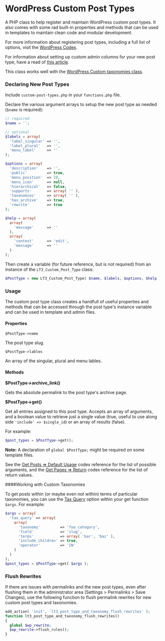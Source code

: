 # WordPress Custom Post Types

A PHP class to help register and maintain WordPress custom post types. It also comes with some rad built-in properties and methods that can be used in templates to maintain clean code and modular development.

For more information about registering post types, including a full list of options, visit the [WordPress Codex](http://codex.wordpress.org/Function_Reference/register_post_type).

For information about setting up custom admin columns for your new post type, have a read of [this article](http://tareq.wedevs.com/2011/07/add-your-custom-columns-to-wordpress-admin-panel-tables/).

This class works well with the [WordPress Custom taxonomies class](https://github.com/beaucharman/wordpress-custom-taxonomies).

### Declaring New Post Types

Include `custom-post-types.php` in your `functions.php` file.

Declare the various argument arrays to setup the new post type as needed (`$name` is required):

```PHP
// required
$name = '';

// optional
$labels = array(
  'label_singular' => '',
  'label_plural'   => '',
  'menu_label'     => ''
);

$options = array(
  'description'    => '',
  'public'         => true,
  'menu_position'  => 20,
  'menu_icon'      => null,
  'hierarchical'   => false,
  'supports'       => array( '' ),
  'taxonomies'     => array( '' ),
  'has_archive'    => true,
  'rewrite'        => true
);

$help = array(
  array(
    'message'      => ''
  ),
  array(
    'context'      => 'edit',
    'message'      => ''
  )
);
```
Then create a variable (for future reference, but is not required) from an instance of the `LT3_Custom_Post_Type` class:

```PHP
$PostType = new LT3_Custom_Post_Type( $name, $labels, $options, $help );
```

### Usage

The custom post type class creates a handfull of useful properties and methods that can be accessed through the post type's instance variable and can be used in template and admin files.

#### Properties

`$PostType->name`

The post type slug.

`$PostType->lables`

An array of the singular, plural and menu lables.

#### Methods

**$PostType->archive_link()**

Gets the absolute permalink to the post type's archive page.

**$PostType->get()**

Get all entries assigned to this post type. Accepts an array of arguments, and a boolean value to retrieve just a single value (true, useful to use along side `'include' => $single_id`) or an array of results (false).

For example:

```PHP
$post_types = $PostType->get();
```

**Note:** A declaration of `global $PostType;` might be required on some template files.

See the [Get Posts => Default Usage](http://codex.wordpress.org/Template_Tags/get_posts#Default_Usage) codex reference for the list of possible arguments, and the [Get Pages => Return](http://codex.wordpress.org/Function_Reference/get_pages#Return) codex reference for the list of return values.

####Working with Custom Taxonomies

To get posts within (or maybe even not within) terms of particular taxonomies, you can use the [Tax Query](https://codex.wordpress.org/Class_Reference/WP_Query#Taxonomy_Parameters) option within your get function `$args`. For example:

```PHP
$args = array(
  'tax_query' => array(
    array(
      'taxonomy'         => 'foo_category',
      'field'            => 'slug',
      'terms'            => array( 'bar', 'baz' ),
      'include_children' => true,
      'operator'         => 'IN'
    )
  )
);
$post_types = $PostType->get( $args );
```

### Flush Rewrites

If there are issues with permalinks and the new post types, even after flushing them in the administrator area (Settings > Permalinks > Save Changes), use the following function to flush permalink rewrites for new custom post types and taxonomies.

```PHP
add_action( 'init', 'lt3_post_type_and_taxonomy_flush_rewrites' );
function lt3_post_type_and_taxonomy_flush_rewrites()
{
  global $wp_rewrite;
  $wp_rewrite->flush_rules();
}
```
